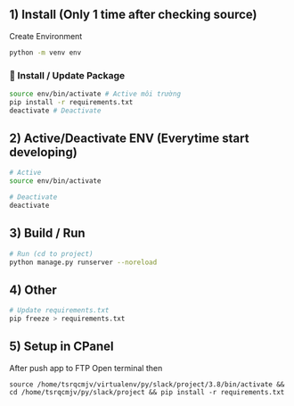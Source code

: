 ## 1) Install (Only 1 time after checking source)

Create Environment

```sh
python -m venv env
```

### 📔 Install / Update Package

```sh
source env/bin/activate # Active môi trường
pip install -r requirements.txt
deactivate # Deactivate
```

## 2) Active/Deactivate ENV (Everytime start developing)

```sh
# Active
source env/bin/activate

# Deactivate
deactivate
```

## 3) Build / Run

```sh
# Run (cd to project)
python manage.py runserver --noreload
```

## 4) Other

```sh
# Update requirements.txt
pip freeze > requirements.txt
```

## 5) Setup in CPanel

After push app to FTP
Open terminal then

```
source /home/tsrqcmjv/virtualenv/py/slack/project/3.8/bin/activate && cd /home/tsrqcmjv/py/slack/project && pip install -r requirements.txt
```

